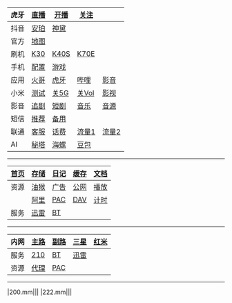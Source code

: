 |虎牙|[直播](https://m.huya.com/huaweimei)|[开播](https://i.huya.com/index.php?m=ProfileSetting#ktylts)|[关注](https://www.huya.com/myfollow)||
|-|-|-|-|-|
|抖音|[安珀](https://live.douyin.com/356402078496)|[神黛](https://live.douyin.com/588307360871)|||
|官方|[地图](https://guangdong.tianditu.gov.cn/)||||
|刷机|[K30](https://xiaomirom.com/rom/redmi-k30-5g-redmi-k30i-5g-picasso-china-fastboot-recovery-rom/)|[K40S](https://xiaomirom.com/rom/redmi-k40s-munch-china-fastboot-recovery-rom/)|[K70E](https://xiaomirom.com/rom/redmi-k70e-poco-x6-pro-5g-duchamp-china-fastboot-recovery-rom/)||
|手机|[配置](/web/?uri=/md/miui.md)|[游戏](/web/?uri=/md/game.md)||
|应用|[火哥](https://www.firepx.com/)|[虎牙](https://www.firepx.com/app/android-huaya-google-play/)|[哔哩](https://www.firepx.com/app/bilibili-google-play-and-other-version/)|[影音](https://www.firepx.com/app/qqplayer-last-version/)|
|小米|[测试](tel:*#*#64663#*#*)|[关5G](tel:*#*#54638#*#*)|[关Vol](tel:*#*#86583#*#*)|[影视](/web/?uri=/md/av.md)|
|影音|[追剧](https://m.zjuys.com/)|[短剧](https://www.duanjuwang.cc/)|[音乐](https://github.com/maotoumao/MusicFree/releases)|[音源](https://raw.niuma666bet.buzz/Huibq/keep-alive/master/Music_Free/myPlugins.json)|
|短信|[推荐](https://onlinesim.io/zh)|[备用](https://www.yunjiema.top)|
|联通|[客服](tel:10010)|[话费](sms:10010?body=hf)|[流量1](sms:10010?body=cxll)|[流量2](sms:10010?body=2082)|
|AI|[秘塔](https://metaso.cn)|[海螺](https://hailuoai.com)|[豆包](https://www.doubao.com)||

---

|[首页](/)|[存储](http://120.76.158.149:88/?from=/)|[日记](http://120.76.158.149:88/?from=/note/)|[缓存](http://120.76.158.149:88/?from=/m3u8/)|[文档](http://120.76.158.149:84)|
|-|-|-|-|-|
|资源|[油猴](/js/bing.js)|[广告](/web/adb.html)|[公网](/web/ipv6.html)|[播放](/web/m3u8.html)|
||[阿里](http://120.76.158.149/)|[PAC](http://120.76.158.149:88/json/.pac)|[DAV](http://zian:zian@120.76.158.149:85)|[计时](/web/time.html)|
|服务|[迅雷](http://120.76.158.149:996/webman/3rdparty/pan-xunlei-com/index.cgi/#/home)|[BT](http://120.76.158.149:90/transmission/web/)||


---

|内网|[主路](http://10.0.0.1)|[副路](http://10.0.0.2)|[三星](http://10.0.0.5)|[红米](http://10.0.0.6)|
|-|-|-|-|-|
|服务|[210](http://210.mm)|[BT](http://208.mm)|[迅雷](http://209.mm)||
|资源|[代理](http://211.mm/)|[PAC](http://10.0.0.5/json/.pac)|||

---
|200.mm|||
|222.mm|||
